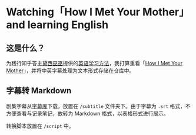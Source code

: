 # Watching「How I Met Your Mother」and learning English

## 这是什么？

为践行知乎答主[黛西巫巫](https://www.zhihu.com/people/dxww)提供的[英语学习方法](https://www.zhihu.com/question/26677313/answer/781261728)，我打算重看「[How I Met Your Mother](https://en.wikipedia.org/wiki/How_I_Met_Your_Mother)」，并将中英字幕处理为文本形式存储在仓库中。

## 字幕转 Markdown

剧集字幕从[字幕库](http://www.zimuku.la/)下载，放置在 `/subtitle` 文件夹下。由于字幕为 `.srt` 格式，不方便查看与记录笔记，故转为 Markdown 格式，以表格形式进行展示。

转换脚本放置在 `/script` 中。
